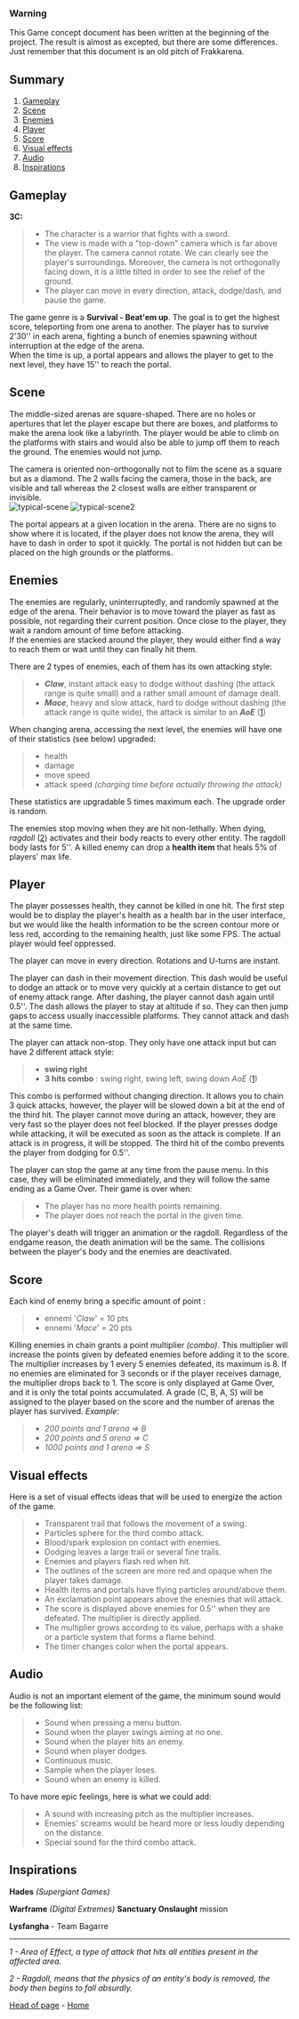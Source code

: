 ### **Warning**  
  This Game concept document has been written at the beginning of the project. The result is almost as excepted, but there are some differences. Just remember that this document is an old pitch of Frakkarena.   

## Summary
1. [Gameplay](#gameplay) 
1. [Scene](#scene)   
2. [Enemies](#enemies)  
3. [Player](#player)  
4. [Score](#score)  
5. [Visual effects](#visual-effects)  
1. [Audio](#audio)
6. [Inspirations](#inspirations)


## Gameplay

**3C:**  
> - The character is a warrior that fights with a sword.
> - The view is made with a "top-down" camera which is far above the player. The camera cannot rotate. We can clearly see the player's surroundings. Moreover, the camera is not orthogonally facing down, it is a little tilted in order to see the relief of the ground.
> - The player can move in every direction, attack, dodge/dash, and pause the game.

The game genre is a **Survival - Beat'em up**. The goal is to get the highest score, teleporting from one arena to another. The player has to survive 2'30'' in each arena, fighting a bunch of enemies spawning without interruption at the edge of the arena.  
When the time is up, a portal appears and allows the player to get to the next level, they have 15'' to reach the portal.  

## Scene

The middle-sized arenas are square-shaped. There are no holes or apertures that let the player escape but there are boxes, and platforms to make the arena look like a labyrinth. The player would be able to climb on the platforms with stairs and would also be able to jump off them to reach the ground. The enemies would not jump.  

The camera is oriented non-orthogonally not to film the scene as a square but as a diamond. The 2 walls facing the camera, those in the back, are visible and tall whereas the 2 closest walls are either transparent or invisible.  
![typical-scene](https://cdn.discordapp.com/attachments/956569497635000340/956570158191771748/unknown.png)
![typical-scene2](https://cdn.discordapp.com/attachments/956569497635000340/956570492763009024/unknown.png)

The portal appears at a given location in the arena. There are no signs to show where it is located, if the player does not know the arena, they will have to dash in order to spot it quickly. The portal is not hidden but can be placed on the high grounds or the platforms.  

## Enemies

The enemies are regularly, uninterruptedly, and randomly spawned at the edge of the arena. Their behavior is to move toward the player as fast as possible, not regarding their current position. Once close to the player, they wait a random amount of time before attacking.  
If the enemies are stacked around the player, they would either find a way to reach them or wait until they can finally hit them.  

There are 2 types of enemies, each of them has its own attacking style:  
> - ***Claw***, instant attack easy to dodge without dashing (the attack range is quite small) and a rather small amount of damage dealt.  
> - ***Mace***, heavy and slow attack, hard to dodge without dashing (the attack range is quite wide), the attack is similar to an ***AoE*** ([1](#AoE))   

When changing arena, accessing the next level, the enemies will have one of their statistics (see below) upgraded:
> - health
> - damage
> - move speed
> - attack speed _(charging time before actually throwing the attack)_  

These statistics are upgradable 5 times maximum each. The upgrade order is random.  

The enemies stop moving when they are hit non-lethally. When dying, *ragdoll* ([2](#Ragdoll)) activates and their body reacts to every other entity. The ragdoll body lasts for 5''. A killed enemy can drop a **health item** that heals 5% of players' max life.  

## Player 
  
The player possesses health, they cannot be killed in one hit. The first step would be to display the player's health as a health bar in the user interface, but we would like the health information to be the screen contour more or less red, according to the remaining health, just like some FPS. The actual player would feel oppressed.  

The player can move in every direction. Rotations and U-turns are instant.  

The player can dash in their movement direction. This dash would be useful to dodge an attack or to move very quickly at a certain distance to get out of enemy attack range. After dashing, the player cannot dash again until 0.5''. The dash allows the player to stay at altitude if so. They can then jump gaps to access usually inaccessible platforms. They cannot attack and dash at the same time.  

The player can attack non-stop. They only have one attack input but can have 2 different attack style:   
> - **swing right**
> - **3 hits combo** : swing right, swing left, swing down *AoE* ([1](#AoE))  

This combo is performed without changing direction. It allows you to chain 3 quick attacks, however, the player will be slowed down a bit at the end of the third hit. The player cannot move during an attack, however, they are very fast so the player does not feel blocked.
If the player presses dodge while attacking, it will be executed as soon as the attack is complete. If an attack is in progress, it will be stopped. The third hit of the combo prevents the player from dodging for 0.5''.

The player can stop the game at any time from the pause menu. In this case, they will be eliminated immediately, and they will follow the same ending as a Game Over.
Their game is over when:
> - The player has no more health points remaining.  
> - The player does not reach the portal in the given time.  

The player's death will trigger an animation or the ragdoll. Regardless of the endgame reason, the death animation will be the same. The collisions between the player's body and the enemies are deactivated.  

## Score  

Each kind of enemy bring a specific amount of point :   
> - ennemi '_Claw_' = 10 pts  
> - ennemi '_Mace_' = 20 pts    

Killing enemies in chain grants a point multiplier _(combo)_. This multiplier will increase the points given by defeated enemies before adding it to the score. The multiplier increases by 1 every 5 enemies defeated, its maximum is 8. If no enemies are eliminated for 3 seconds or if the player receives damage, the multiplier drops back to 1.
The score is only displayed at Game Over, and it is only the total points accumulated. A grade (C, B, A, S) will be assigned to the player based on the score and the number of arenas the player has survived.
_Example:_  
> - _200 points and 1 arena => B_  
> - _200 points and 5 arena => C_  
> - _1000 points and 1 arena => S_  

## Visual effects  

Here is a set of visual effects ideas that will be used to energize the action of the game.
> - Transparent trail that follows the movement of a swing.
> - Particles sphere for the third combo attack.
> - Blood/spark explosion on contact with enemies.
> - Dodging leaves a large trail or several fine trails.
> - Enemies and players flash red when hit.
> - The outlines of the screen are more red and opaque when the player takes damage.
> - Health items and portals have flying particles around/above them.
> - An exclamation point appears above the enemies that will attack.
> - The score is displayed above enemies for 0.5'' when they are defeated. The multiplier is directly applied.
> - The multiplier grows according to its value, perhaps with a shake or a particle system that forms a flame behind.
> - The timer changes color when the portal appears.

## Audio  

Audio is not an important element of the game, the minimum sound would be the following list:
> - Sound when pressing a menu button.
> - Sound when the player swings aiming at no one.
> - Sound when the player hits an enemy.
> - Sound when player dodges.
> - Continuous music.
> - Sample when the player loses.
> - Sound when an enemy is killed.

To have more epic feelings, here is what we could add:
> - A sound with increasing pitch as the multiplier increases.
> - Enemies' screams would be heard more or less loudly depending on the distance.
> - Special sound for the third combo attack.

## Inspirations  
  
**Hades** _(Supergiant Games)_

**Warframe** _(Digital Extremes)_ **Sanctuary Onslaught** mission

**Lysfangha** - Team Bagarre

---

*1 - Area of Effect, a type of attack that hits all entities present in the affected area.* <a name="AoE"></a>

*2 - Ragdoll, means that the physics of an entity's body is removed, the body then begins to fall absurdly.* <a name="Ragdoll"></a>

[Head of page](#summary) - [Home](Home.md)